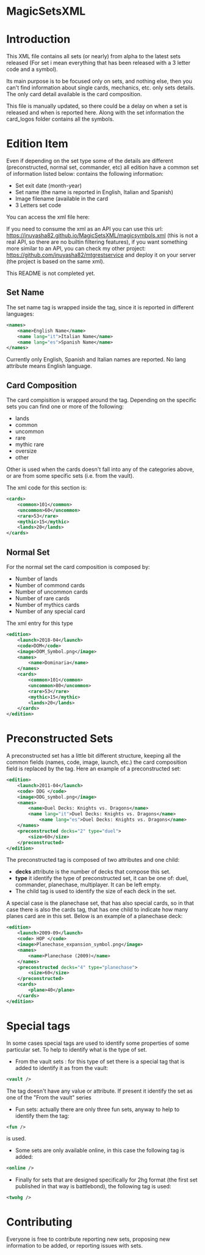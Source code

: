 # MagicSetsXML

Introduction
============
This XML file contains all sets (or nearly) from alpha to the latest sets released (For set i mean everything that has been released with a 3 letter code and a symbol). 

Its main purpose is to be focused only on sets, and nothing else, then you can't find  information about single cards, mechanics, etc. only sets details. The only card detail available is the card composition.

This file is manually updated, so there could be a delay on when a set is released and when is reported here. 
Along with the set information the card_logos folder contains all the symbols.

Edition Item
============

Even if depending on the set type some of the details are different (preconstructed, normal set, commander, etc) all edition have a common set of information listed below:  contains the following information:
- Set exit date (month-year)
- Set name (the name is reported in English, Italian and Spanish)
- Image filename (available in the card 
- 3 Letters set code

You can access the xml file here:

If you need to consume the xml as an API you can use this url: https://inuyasha82.github.io/MagicSetsXML/magicsymbols.xml 
(this is not a real API, so there are no builtin filtering features), if you want something more similar to an API, you can check my other project: https://github.com/inuyasha82/mtgrestservice and deploy it on your server (the project is based on the same xml).

This README is not completed yet.

Set Name 
--------
The set name tag is wrapped inside the <names> tag, since it is reported in different languages: 
```xml
<names>
	<name>English Name</name>
	<name lang="it">Italian Name</name>
	<name lang="es">Spanish Name</name>
</names>
```
Currently only English, Spanish and Italian names are reported. No lang attribute means English language. 
	
Card Composition
----------------
The card compisition is wrapped around the <cards> tag. Depending on the specific sets you can find one or more of the following:
	
* lands
* common
* uncommon
* rare
* mythic rare
* oversize
* other

Other is used when the cards doesn't fall into any of the categories above, or are from some specific sets (i.e. from the vault).

The xml code for this section is:
```xml
<cards>
	<common>101</common>
	<uncommon>60</uncommon>
	<rare>53</rare>
	<mythic>15</mythic>
	<lands>20</lands>
</cards>
```
Normal Set
----------
For the normal set the card composition is composed by:

* Number of lands
* Number of commond cards
* Number of uncommon cards
* Number of rare cards
* Number of mythics cards
* Number of any special card

The xml entry for this type
```xml
<edition>
	<launch>2018-04</launch>
	<code>DOM</code>
	<image>DOM_Symbol.png</image>
	<names>
		<name>Dominaria</name>
	</names>
	<cards>
		<common>101</common>
		<uncommon>80</uncommon>
		<rare>53</rare>
		<mythic>15</mythic>
		<lands>20</lands>
	</cards>
</edition>
```
Preconstructed Sets
===================
A preconstructed set has a little bit different structure, keeping all the common fields (names, code, image, launch, etc.) the card composition field is replaced by the <preconstructed> tag. Here an example of a preconstructed set: 
	
```xml
<edition>
	<launch>2011-04</launch>
	<code> DDG </code>
	<image>DDG_symbol.png</image>
	<names>
		<name>Duel Decks: Knights vs. Dragons</name>
		<name lang="it">Duel Decks: Knights vs. Dragons</name>
	        <name lang="es">Duel Decks: Knights vs. Dragons</name>
	</names>
	<preconstructed decks="2" type="duel">
		<size>60</size>
	</preconstructed>
</edition>
```

The preconstructed tag is composed of two attributes and one child:

* **decks** attribute is the number of decks that compose this set.
* **type** it identify the type of preconstructed set, it can be one of: duel, commander, planechase, multiplayer. It can be left empty.
* The child tag is used to identify the size of each deck in the set.

A special case is the planechase set, that has also special cards, so in that case there is also the cards tag, that has one child <plane> to indicate how many planes card are in this set. Below is an example of a planechase deck: 
	
```xml
<edition>
	<launch>2009-09</launch>
	<code> HOP </code>
	<image>Planechase_expansion_symbol.png</image>
	<names>
		<name>Planechase (2009)</name>
	</names>
	<preconstructed decks="4" type="planechase">
		<size>60</size>
	</preconstructed>
	<cards>
		<plane>40</plane>
	</cards>
</edition>
```

Special tags
=================
In some cases special tags are used to identify some properties of some particular set. To help to identify what is the type of set.

* From the vault sets : for this type of set there is a special tag that is added to identify it as from the vault:

```xml
<vault />
```

The tag doesn't have any value or attribute. If present it identify the set as one of the "From the vault" series

* Fun sets: actually there are only three fun sets, anyway to help to identify them the tag: 

```xml
<fun />
```
is used.

* Some sets are only available online, in this case the following tag is added:

```xml
<online />
```

* Finally for sets that are designed specifically for 2hg format (the first set published in that way is battlebond), the following tag is used:

```xml
<twohg />
```

Contributing
============
Everyone is free to contribute reporting new sets, proposing new information to be added, or reporting issues with sets. 
